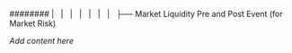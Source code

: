 ######## |   |   |   |   |   |   |   ├── Market Liquidity Pre and Post Event (for Market Risk)

*Add content here*